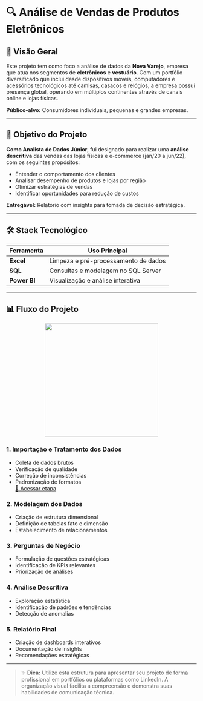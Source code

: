 # 🔍 Análise de Vendas de Produtos Eletrônicos

## 📌 Visão Geral
Este projeto tem como foco a análise de dados da **Nova Varejo**, empresa que atua nos segmentos de **eletrônicos** e **vestuário**. Com um portfólio diversificado que inclui desde dispositivos móveis, computadores e acessórios tecnológicos até camisas, casacos e relógios, a empresa possui presença global, operando em múltiplos continentes através de canais online e lojas físicas.

**Público-alvo:** Consumidores individuais, pequenas e grandes empresas.

---

## 🎯 Objetivo do Projeto
**Como Analista de Dados Júnior**, fui designado para realizar uma **análise descritiva** das vendas das lojas físicas e e-commerce (jan/20 a jun/22), com os seguintes propósitos:
- Entender o comportamento dos clientes
- Analisar desempenho de produtos e lojas por região
- Otimizar estratégias de vendas
- Identificar oportunidades para redução de custos

**Entregável:** Relatório com insights para tomada de decisão estratégica.

---

## 🛠 Stack Tecnológico
| Ferramenta   | Uso Principal                          |
|--------------|----------------------------------------|
| **Excel**    | Limpeza e pré-processamento de dados   |
| **SQL**      | Consultas e modelagem no SQL Server    |
| **Power BI** | Visualização e análise interativa      |

---

## 📊 Fluxo do Projeto
<div align="center">
  <img width="300" src="https://github.com/DuduTrindade/Portifolio/blob/main/Projetos/Projeto%2001%20-%20An%C3%A1lise%20de%20Vendas/img/etapas.png">
</div>

### 1. **Importação e Tratamento dos Dados**
   - Coleta de dados brutos
   - Verificação de qualidade
   - Correção de inconsistências
   - Padronização de formatos  
   [🔗 Acessar etapa](https://github.com/DuduTrindade/Portifolio/tree/main/Projetos/Projeto%2001%20-%20An%C3%A1lise%20de%20Vendas/Etapa%2001%20Importa%C3%A7%C3%A3o%20e%20Tratamento%20dos%20Dados)

### 2. **Modelagem dos Dados**
   - Criação de estrutura dimensional
   - Definição de tabelas fato e dimensão
   - Estabelecimento de relacionamentos

### 3. **Perguntas de Negócio**
   - Formulação de questões estratégicas
   - Identificação de KPIs relevantes
   - Priorização de análises

### 4. **Análise Descritiva**
   - Exploração estatística
   - Identificação de padrões e tendências
   - Detecção de anomalias

### 5. **Relatório Final**
   - Criação de dashboards interativos
   - Documentação de insights
   - Recomendações estratégicas

---

> ✨ **Dica:** Utilize esta estrutura para apresentar seu projeto de forma profissional em portfólios ou plataformas como LinkedIn. A organização visual facilita a compreensão e demonstra suas habilidades de comunicação técnica.